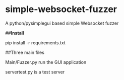 # simple-websocket-fuzzer
A python/pysimplegui based simple Websocket fuzzer

##<b>Install</b>

pip install -r requirements.txt


##Three main files

Main/Fuzzer.py run the GUI application

servertest.py is a test server 
